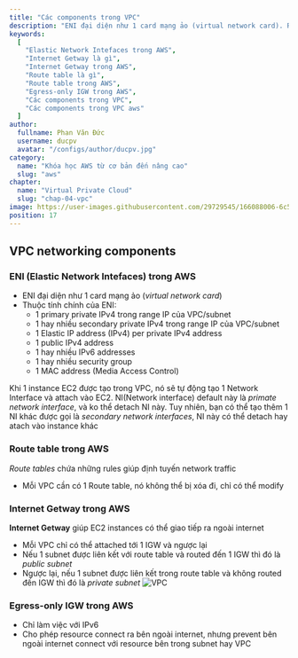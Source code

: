 ```yaml
---
title: "Các components trong VPC"
description: "ENI đại diện như 1 card mạng ảo (virtual network card). Route tables chứa những rules giúp định tuyến network traffic. Internet Getway giúp traffic trong VPC có thể giao tiếp ra ngoài internet"
keywords:
  [
    "Elastic Network Intefaces trong AWS",
    "Internet Getway là gì",
    "Internet Getway trong AWS",
    "Route table là gì",
    "Route table trong AWS",
    "Egress-only IGW trong AWS",
    "Các components trong VPC",
    "Các components trong VPC aws"
  ]
author:
  fullname: Phan Văn Đức
  username: ducpv
  avatar: "/configs/author/ducpv.jpg"
category:
  name: "Khóa học AWS từ cơ bản đến nâng cao"
  slug: "aws"
chapter:
  name: "Virtual Private Cloud"
  slug: "chap-04-vpc"
image: https://user-images.githubusercontent.com/29729545/166088006-6c5d114a-63e7-4a0b-9398-919f19b0204e.png
position: 17
---
```


## VPC networking components

### ENI (Elastic Network Intefaces) trong AWS

- ENI đại diện như 1 card mạng ảo (_virtual network card_)
- Thuộc tính chính của ENI:
  - 1 primary private IPv4 trong range IP của VPC/subnet
  - 1 hay nhiều secondary private IPv4 trong range IP của VPC/subnet
  - 1 Elastic IP address (IPv4) per private IPv4 address
  - 1 public IPv4 address
  - 1 hay nhiều IPv6 addresses
  - 1 hay nhiều security group
  - 1 MAC address (Media Access Control)

Khi 1 instance EC2 được tạo trong VPC, nó sẽ tự động tạo 1 Network Interface và attach vào EC2. NI(Network interface) default này là _primate network interface_, và ko thể detach NI này. Tuy nhiên, bạn có thể tạo thêm 1 NI khác được gọi là _secondary network interfaces_, NI này có thể detach hay atach vào instance khác

### Route table trong AWS

_Route tables_ chứa những rules giúp định tuyến network traffic

- Mỗi VPC cần có 1 Route table, nó không thể bị xóa đi, chỉ có thể modify

### Internet Getway trong AWS

**Internet Getway** giúp EC2 instances có thể giao tiếp ra ngoài internet

- Mỗi VPC chỉ có thể attached tới 1 IGW và ngược lại
- Nếu 1 subnet được liên kết với route table và routed đến 1 IGW thì đó là _public subnet_
- Ngược lại, nếu 1 subnet được liên kết trong route table và không routed đến IGW thì đó là _private subnet_ 
![VPC](https://user-images.githubusercontent.com/29729545/166088006-6c5d114a-63e7-4a0b-9398-919f19b0204e.png)

### Egress-only IGW trong AWS

- Chỉ làm việc với IPv6
- Cho phép resource connect ra bên ngoài internet, nhưng prevent bên ngoài internet connect với resource bên trong subnet hay VPC
